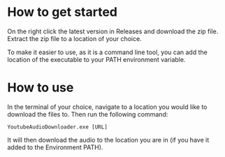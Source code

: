 # How to get started
On the right click the latest version in Releases and download the zip file. Extract the zip file to a location of your choice.

To make it easier to use, as it is a command line tool, you can add the location of the executable to your PATH environment variable.

# How to use
In the terminal of your choice, navigate to a location you would like to download the files to. Then run the following command:

	YoutubeAudioDownloader.exe [URL]

It will then download the audio to the location you are in (if you have it added to the Environment PATH).